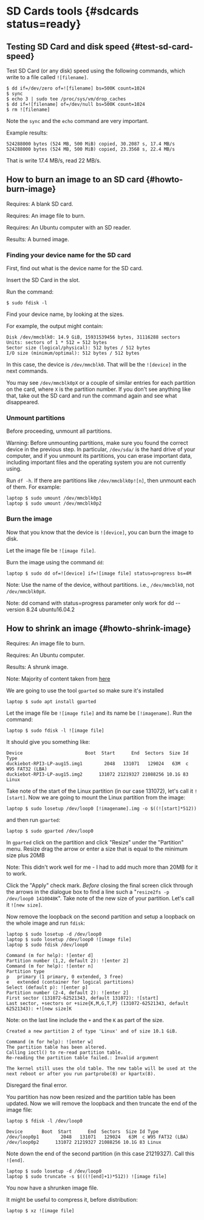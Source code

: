 # SD Cards tools {#sdcards status=ready}

## Testing SD Card and disk speed {#test-sd-card-speed}

Test SD Card (or any disk) speed using the following commands,
which write to a file called `![filename]`.

    $ dd if=/dev/zero of=![filename] bs=500K count=1024
    $ sync
    $ echo 3 | sudo tee /proc/sys/vm/drop_caches
    $ dd if=![filename] of=/dev/null bs=500K count=1024
    $ rm ![filename]

Note the `sync` and the `echo` command are very important.

Example results:

    524288000 bytes (524 MB, 500 MiB) copied, 30.2087 s, 17.4 MB/s
    524288000 bytes (524 MB, 500 MiB) copied, 23.3568 s, 22.4 MB/s

That is write 17.4 MB/s, read 22 MB/s.


## How to burn an image to an SD card {#howto-burn-image}

<div class='requirements' markdown='1'>

Requires: A blank SD card.

Requires: An image file to burn.

Requires: An Ubuntu computer with an SD reader.

Results: A burned image.

</div>

### Finding your device name for the SD card

First, find out what is the device name for the SD card.

Insert the SD Card in the slot.

Run the command:

    $ sudo fdisk -l

Find your device name, by looking at the sizes.

For example, the output might contain:

    Disk /dev/mmcblk0: 14.9 GiB, 15931539456 bytes, 31116288 sectors
    Units: sectors of 1 * 512 = 512 bytes
    Sector size (logical/physical): 512 bytes / 512 bytes
    I/O size (minimum/optimal): 512 bytes / 512 bytes

In this case, the device is `/dev/mmcblk0`. That will be the `![device]`
in the next commands.

You may see `/dev/mmcblk0pX` or a couple of similar entries for each partition on the card,
where `X` is the partition number. If you don't see anything like that, take out
the SD card and run the command again and see what disappeared.

### Unmount partitions

Before proceeding, unmount all partitions.

Warning: Before unmounting partitions, make sure you found the correct device in the previous
step. In particular, `/dev/sda/` is the hard drive of your computer, and if you unmount its partitions,
you can erase important data, including important files and the operating system you are not currently
using.

Run `df -h`. If there are partitions like `/dev/mmcblk0p![n]`, then unmount
each of them. For example:

    laptop $ sudo umount /dev/mmcblk0p1
    laptop $ sudo umount /dev/mmcblk0p2


### Burn the image

Now that you know that the device is `![device]`,
you can burn the image to disk.

Let the image file be `![image file]`.

Burn the image using the command `dd`:

    laptop $ sudo dd of=![device] if=![image file] status=progress bs=4M

Note: Use the name of the device, without partitions. i.e., `/dev/mmcblk0`, not
`/dev/mmcblk0pX`.

Note: dd comand with status=progress parameter only work for dd --version 8.24 ubuntu16.04.2

## How to shrink an image {#howto-shrink-image}

<div class='requirements' markdown='1'>

Requires: An image file to burn.

Requires: An Ubuntu computer.

Results: A shrunk image.

</div>

Note: Majority of content taken from [here](http://www.aoakley.com/articles/2015-10-09-resizing-sd-images.php)

We are going to use the tool `gparted` so make sure it's installed

    laptop $ sudo apt install gparted

Let the image file be `![image file]` and its name be `[!imagename]`.
Run the command:

    laptop $ sudo fdisk -l ![image file]

It should give you something like:
```
Device                       Boot  Start      End  Sectors  Size Id Type
duckiebot-RPI3-LP-aug15.img1        2048   131071   129024   63M  c W95 FAT32 (LBA)
duckiebot-RPI3-LP-aug15.img2      131072 21219327 21088256 10.1G 83 Linux
```
Take note of the start of the Linux partition (in our case 131072), let's call it `![start]`.
Now we are going to mount the Linux partition from the image:

    laptop $ sudo losetup /dev/loop0 [!imagename].img -o $((![start]*512))

and then run `gparted`:

    laptop $ sudo gparted /dev/loop0

In `gparted` click on the partition and click "Resize" under the "Partition" menu. Resize drag the arrow or enter a size
that is equal to the minimum size plus 20MB

Note: This didn't work well for me - I had to add much more than 20MB for it to work.

Click the "Apply" check mark. *Before* closing the final screen click through the arrows in the dialogue box
to find a line such a "`resize2fs -p /dev/loop0 1410048K`". Take note of the new size of your partition. Let's
call it `![new size]`.

Now remove the loopback on the second partition and setup a loopback on the whole image and run `fdisk`:

    laptop $ sudo losetup -d /dev/loop0
    laptop $ sudo losetup /dev/loop0 ![image file]
    laptop $ sudo fdisk /dev/loop0

    Command (m for help): ![enter d]
    Partition number (1,2, default 2): ![enter 2]
    Command (m for help): ![enter n]
    Partition type
    p   primary (1 primary, 0 extended, 3 free)
    e   extended (container for logical partitions)
    Select (default p): ![enter p]
    Partition number (2-4, default 2): ![enter 2]
    First sector (131072-62521343, default 131072): ![start]
    Last sector, +sectors or +size{K,M,G,T,P} (131072-62521343, default 62521343): +![new size]K

Note: on the last line include the `+` and the `K` as part of the size.

    Created a new partition 2 of type 'Linux' and of size 10.1 GiB.

    Command (m for help): ![enter w]
    The partition table has been altered.
    Calling ioctl() to re-read partition table.
    Re-reading the partition table failed.: Invalid argument

    The kernel still uses the old table. The new table will be used at the next reboot or after you run partprobe(8) or kpartx(8).

Disregard the final error.

You partition has now been resized and the partition table has been updated. Now we will remove the loopback and then
truncate the end of the image file:

    laptop $ fdisk -l /dev/loop0

```
Device       Boot  Start      End  Sectors  Size Id Type
/dev/loop0p1        2048   131071   129024   63M  c W95 FAT32 (LBA)
/dev/loop0p2      131072 21219327 21088256 10.1G 83 Linux
```
Note down the end of the second partition (in this case 21219327). Call this `![end]`.

    laptop $ sudo losetup -d /dev/loop0
    laptop $ sudo truncate -s $(((![end]+1)*512)) ![image file]

You now have a shrunken image file.

It might be useful to compress it, before distribution:

    laptop $ xz ![image file]
